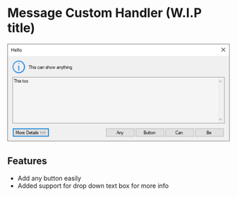 # Message Custom Handler (W.I.P title)

![CustomMessaageHandler](/images/CustomMessaageHandler.jpg)

## Features

* Add any button easily
* Added support for drop down text box for more info